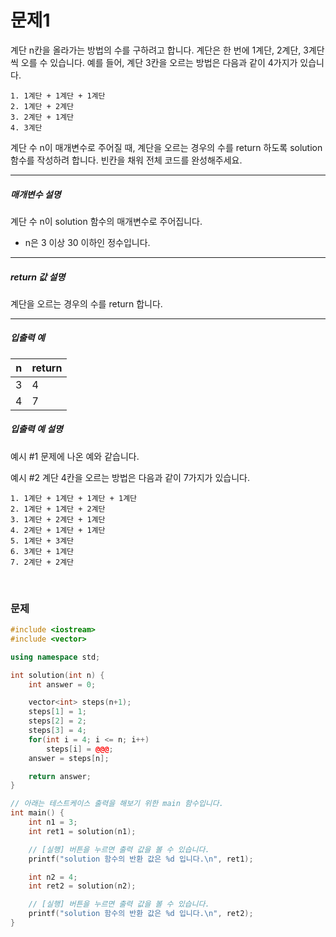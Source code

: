 # 문제1
계단 n칸을 올라가는 방법의 수를 구하려고 합니다. 계단은 한 번에 1계단, 2계단, 3계단씩 오를 수 있습니다.
예를 들어, 계단 3칸을 오르는 방법은 다음과 같이 4가지가 있습니다.

```
1. 1계단 + 1계단 + 1계단
2. 1계단 + 2계단
3. 2계단 + 1계단
4. 3계단
```

계단 수 n이 매개변수로 주어질 때, 계단을 오르는 경우의 수를 return 하도록 solution 함수를 작성하려 합니다. 빈칸을 채워 전체 코드를 완성해주세요.

---
##### 매개변수 설명

계단 수 n이 solution 함수의 매개변수로 주어집니다.
* n은 3 이상 30 이하인 정수입니다.

---
##### return 값 설명

계단을 오르는 경우의 수를 return 합니다.

---
##### 입출력 예

| n | return |
|---|--------|
| 3 | 4  	|
| 4 | 7  	|

##### 입출력 예 설명
예시 #1
문제에 나온 예와 같습니다.

예시 #2
계단 4칸을 오르는 방법은 다음과 같이 7가지가 있습니다.

```
1. 1계단 + 1계단 + 1계단 + 1계단
2. 1계단 + 1계단 + 2계단
3. 1계단 + 2계단 + 1계단
4. 2계단 + 1계단 + 1계단
5. 1계단 + 3계단
6. 3계단 + 1계단
7. 2계단 + 2계단
```

<br>

### 문제

```cpp
#include <iostream>
#include <vector>

using namespace std;

int solution(int n) {
	int answer = 0;

	vector<int> steps(n+1);
	steps[1] = 1;
	steps[2] = 2;
	steps[3] = 4;
	for(int i = 4; i <= n; i++)
		steps[i] = @@@;
	answer = steps[n];

	return answer;
}

// 아래는 테스트케이스 출력을 해보기 위한 main 함수입니다.
int main() {
	int n1 = 3;
	int ret1 = solution(n1);

	// [실행] 버튼을 누르면 출력 값을 볼 수 있습니다.
	printf("solution 함수의 반환 값은 %d 입니다.\n", ret1);

	int n2 = 4;
	int ret2 = solution(n2);

	// [실행] 버튼을 누르면 출력 값을 볼 수 있습니다.
	printf("solution 함수의 반환 값은 %d 입니다.\n", ret2);
}
```
